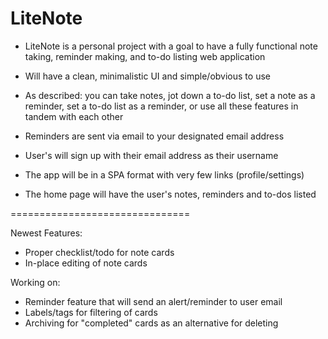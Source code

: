 LiteNote
==============================

- LiteNote is a personal project with a goal to have a fully functional
    note taking, reminder making, and to-do listing web application
    
- Will have a clean, minimalistic UI and simple/obvious to use

- As described: you can take notes, jot down a to-do list, set a note as 
    a reminder, set a to-do list as a reminder, or use all these features 
    in tandem with each other
    
- Reminders are sent via email to your designated email address

- User's will sign up with their email address as their username

- The app will be in a SPA format with very few links (profile/settings)

- The home page will have the user's notes, reminders and to-dos listed

===============================

Newest Features:
- Proper checklist/todo for note cards
- In-place editing of note cards

Working on:
- Reminder feature that will send an alert/reminder to user email
- Labels/tags for filtering of cards
- Archiving for "completed" cards as an alternative for deleting